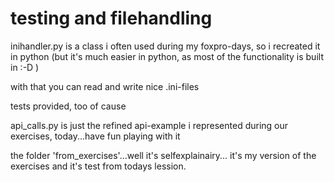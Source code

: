 # testing  and filehandling

inihandler.py is a class i often used during my foxpro-days, 
so i recreated it in python (but it's much easier in python, 
as most of the functionality is built in :-D )

with that you can read and write nice .ini-files 

tests provided, too of cause

api_calls.py is just the refined api-example i represented during 
our exercises, today...have fun playing with it

the folder 'from_exercises'...well it's selfexplainairy...
it's my version of the exercises and it's test from todays lession.
